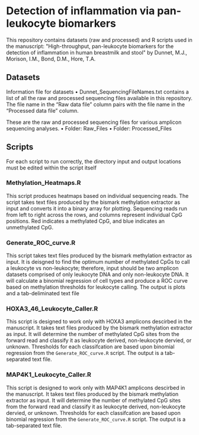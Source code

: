 # Detection of inflammation via pan-leukocyte biomarkers
This repository contains datasets (raw and processed) and R scripts used in the manuscript: "High-throughput, pan-leukocyte biomarkers for the detection of inflammation in human breastmilk and stool" by Dunnet, M.J., Morison, I.M., Bond, D.M., Hore, T.A.

## Datasets
Information file for datasets
•	Dunnet_SequencingFileNames.txt contains a list of all the raw and processed sequencing files available in this repository. The file name in the “Raw data file” column pairs with the file name in the “Processed data file” column.

These are the raw and processed sequencing files for various amplicon sequencing analyses.
•	Folder: Raw_Files
•	Folder: Processed_Files

## Scripts
For each script to run correctly, the directory input and output locations must be edited within the script itself

### Methylation_Heatmaps.R
This script produces heatmaps based on individual sequencing reads. The script takes text files produced by the bismark methylation extractor as input and converts it into a binary array for plotting. Sequencing reads run from left to right across the rows, and columns represent individual CpG positions. Red indicates a methylated CpG, and blue indicates an unmethylated CpG. 

### Generate_ROC_curve.R
This script takes text files produced by the bismark methylation extractor as input. It is deisgned to find the optimum number of methylated CpGs to call a leukocyte vs non-leukocyte; therefore, input should be two amplicon datasets comprised of  only leukocyte DNA and only non-leukocyte DNA. It will calculate a binomial regression of cell types and produce a ROC curve based on methylation thresholds for leukocyte calling. The output is plots and a tab-deliminated text file

### HOXA3_46_Leukocyte_Caller.R
This script is designed to work only with HOXA3 amplicons descirbed in the manuscript. It takes text files produced by the bismark methylation extractor as input. It will determine the number of methylated CpG sites from the forward read and classify it as leukocyte derived, non-leukocyte dervied, or unknown. Thresholds for each classifcation are based upon binomial regression from the `Generate_ROC_curve.R` script. The output is a tab-separated text file.

### MAP4K1_Leukocyte_Caller.R
This script is designed to work only with MAP4K1 amplicons descirbed in the manuscript. It takes text files produced by the bismark methylation extractor as input. It will determine the number of methylated CpG sites from the forward read and classify it as leukocyte derived, non-leukocyte dervied, or unknown. Thresholds for each classifcation are based upon binomial regression from the `Generate_ROC_curve.R` script. The output is a tab-separated text file.
